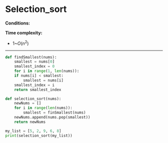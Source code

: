 
# Selection_sort

**Conditions:**


**Time complexity:**
+ $1$~$O(n^2)$


---

```python
def findSmallest(nums):
    smallest = nums[0]
    smallest_index = 0
    for i in range(1, len(nums)):
    if nums[i] < smallest:
    	smallest = nums[i]
	smallest_index = i
    return smallest_index

def selection_sort(nums):
    newNums = []
    for i in range(len(nums)):
        smallest = finSmallest(nums)
	newNums.append(nums.pop(smallest))
    return newNums

my_list = [5, 2, 9, 6, 8]
print(selection_sort(my_list))

```
